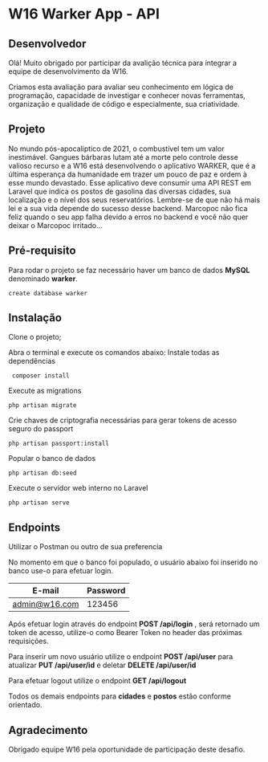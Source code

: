 # W16 Warker App - API

## Desenvolvedor

Olá! Muito obrigado por participar da avalição técnica para integrar a equipe de desenvolvimento da W16.

Criamos esta avaliação para avaliar seu conhecimento em lógica de programação, capacidade de investigar e conhecer novas ferramentas, organização e qualidade de código e especialmente, sua criatividade.

## Projeto
No mundo pós-apocaliptico de 2021, o combustível tem um valor inestimável. Gangues bárbaras lutam até a morte pelo controle desse valioso recurso e a W16 está desenvolvendo o aplicativo WARKER, que é a última esperança da humanidade em trazer um pouco de paz e ordem à esse mundo devastado.
Esse aplicativo deve consumir uma API REST em Laravel que indica os postos de gasolina das diversas cidades, sua localização e o nível dos seus reservatórios. Lembre-se de que não há mais lei e a sua vida depende do sucesso desse backend. Marcopoc não fica feliz quando o seu app falha devido a erros no backend e você não quer deixar o Marcopoc irritado...

## Pré-requisito
Para rodar o projeto se faz necessário haver um banco de dados **MySQL** denominado **warker**.

    create database warker

## Instalação

Clone o projeto;

 Abra o terminal e execute os comandos abaixo:
 Instale todas as dependências
 

     composer install

Execute as migrations

    php artisan migrate

Crie chaves de criptografia necessárias para gerar tokens de acesso seguro do passport

    php artisan passport:install

Popular o banco de dados

    php artisan db:seed

Execute o servidor web interno no Laravel

    php artisan serve

## Endpoints

Utilizar o Postman ou outro de sua preferencia

No momento em que o banco foi populado, o usuário abaixo foi inserido no banco use-o para efetuar login.

| E-mail| Password |
|--|--|
| admin@w16.com| 123456|


 Após efetuar login através do endpoint **POST /api/login** , será retornado um token de acesso, utilize-o como Bearer Token no header das próximas requisições.

Para inserir um novo usuário utilize o endpoint  **POST /api/user** para atualizar **PUT /api/user/id** e deletar **DELETE /api/user/id**

Para efetuar logout utilize o endpoint **GET /api/logout**

Todos os demais endpoints para **cidades** e **postos** estão conforme orientado.

## Agradecimento
Obrigado equipe W16 pela oportunidade de participação deste desafio.